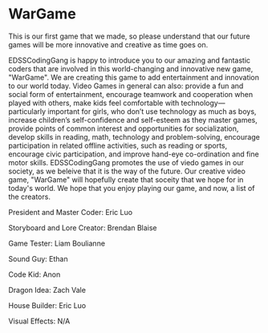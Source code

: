 # WarGame
This is our first game that we made, so please understand that our future games will be more innovative and creative as time goes on.

EDSSCodingGang is happy to introduce you to our amazing and fantastic coders that are involved in this world-changing and innovative new game, "WarGame". We are creating this game to add entertainment and innovation to our world today. Video Games in general can also: provide a fun and social form of entertainment, encourage teamwork and cooperation when played with others, make kids feel comfortable with technology—particularly important for girls, who don’t use technology as much as boys, increase children’s self-confidence and self-esteem as they master games, provide points of common interest and opportunities for socialization, develop skills in reading, math, technology and problem-solving, encourage participation in related offline activities, such as reading or sports, encourage civic participation, and improve hand-eye co-ordination and fine motor skills. EDSSCodingGang promotes the use of viedo games in our society, as we beleive that it is the way of the future. Our creative video game, "WarGame" will hopefully create that soceity that we hope for in today's world. We hope that you enjoy playing our game, and now, a list of the creators. 

President and Master Coder: Eric Luo

Storyboard and Lore Creator: Brendan Blaise

Game Tester: Liam Boulianne

Sound Guy: Ethan 

Code Kid: Anon

Dragon Idea: Zach Vale

House Builder: Eric Luo

Visual Effects: N/A



